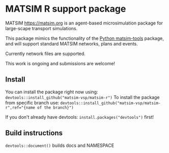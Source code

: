 # MATSIM R support package

MATSIM <https://matsim.org> is an agent-based microsimulation package for large-scape transport simulations. 

This package mimics the functionality of the [Python matsim-tools](https://pypi.org/project/matsim-tools) package, and will support standard MATSIM networks, plans and events. 

Currently network files are supported.

This work is ongoing and submissions are welcome!

## Install

You can install the package right now using:
`devtools::install_github("matsim-vsp/matsim-r")`
To install the package from specific branch use:
`devtools::install_github("matsim-vsp/matsim-r",ref="{name of the branch}")`

If you don't already have devtools:  `install.packages("devtools")` first!

## Build instructions

`devtools::document()` builds docs and NAMESPACE

